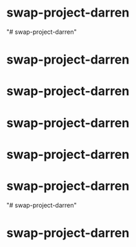# swap-project-darren
"# swap-project-darren" 
# swap-project-darren
# swap-project-darren
# swap-project-darren
# swap-project-darren
# swap-project-darren
"# swap-project-darren" 
# swap-project-darren
